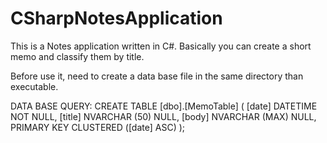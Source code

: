 # CSharpNotesApplication

This is a Notes application written in C#. 
Basically you can create a short memo and classify them by title.

Before use it, need to create a data base file in the same directory than executable.

DATA BASE QUERY:
CREATE TABLE [dbo].[MemoTable] (
    [date]  DATETIME       NOT NULL,
    [title] NVARCHAR (50)  NULL,
    [body]  NVARCHAR (MAX) NULL,
    PRIMARY KEY CLUSTERED ([date] ASC)
);
